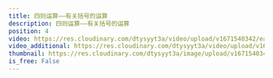 ```yaml
---
title: 四则运算——有关括号的运算
description: 四则运算——有关括号的运算
position: 4
video: https://res.cloudinary.com/dtysyyt3a/video/upload/v1671540342/easymath/4年级下/01单元四则运算/crjdvffbw7bsercouxoj.mp4
video_additional: https://res.cloudinary.com/dtysyyt3a/video/upload/v1671540385/easymath/4年级下/01单元四则运算/每课一题的解答视频/t6rsmetfuqh2mmtd02yp.mp4
thumbnail: https://res.cloudinary.com/dtysyyt3a/image/upload/v1671540345/easymath/4年级下/01单元四则运算/lcgza7dbk46gqlogbsna.png
is_free: False
---
```

